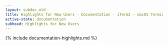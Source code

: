 ```yaml
---
layout: subdoc_old
title: Highlights for New Users - Documentation - iTerm2 - macOS Terminal Replacement
active-state: documentation
subhead: Highlights for New Users
---
```

{% include documentation-highlights.md %}
